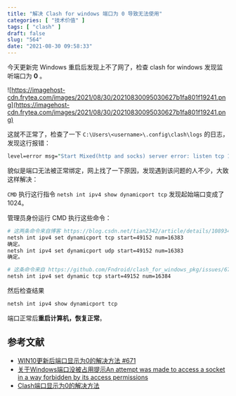```yaml
---
title: "解决 Clash for windows 端口为 0 导致无法使用"
categories: [ "技术价值" ]
tags: [ "clash" ]
draft: false
slug: "564"
date: "2021-08-30 09:58:33"
---
```


今天更新完 Windows 重启后发现上不了网了，检查 clash for windows 发现监听端口为 **0** 。

![https://imagehost-cdn.frytea.com/images/2021/08/30/20210830095030627b1fa801f19241.png](https://imagehost-cdn.frytea.com/images/2021/08/30/20210830095030627b1fa801f19241.png)

这就不正常了，检查了一下 `C:\Users\<username>\.config\clash\logs` 的日志，发现这行报错：

```perl
level=error msg="Start Mixed(http and socks) server error: listen tcp 127.0.0.1:7890: bind: An attempt was made to access a socket in a way forbidden by its access permissions."
```

貌似是端口无法被正常绑定，网上找了一下原因，发现遇到该问题的人不少，大致这样解决：

`CMD` 执行这行指令 `netsh int ipv4 show dynamicport tcp`  发现起始端口变成了1024。

管理员身份运行 CMD 执行这些命令：

```bash
# 这两条命令来自博客 https://blog.csdn.net/tian2342/article/details/108934646
netsh int ipv4 set dynamicport tcp start=49152 num=16383
确定。
netsh int ipv4 set dynamicport udp start=49152 num=16383
确定。

# 这条命令来自 https://github.com/Fndroid/clash_for_windows_pkg/issues/671
netsh int ipv4 set dynamic tcp start=49152 num=16384
```

然后检查结果

```bash
netsh int ipv4 show dynamicport tcp
```

端口正常后**重启计算机，恢复正常**。

## 参考文献

- [WIN10更新后端口显示为0的解决方法 #671](https://github.com/Fndroid/clash_for_windows_pkg/issues/671)
- [关于Windows端口没被占用提示An attempt was made to access a socket in a way forbidden by its access permissions](https://blog.csdn.net/tian2342/article/details/108934646)
- [Clash端口显示为0的解决方法](https://www.cnblogs.com/anyview/p/15056008.html)